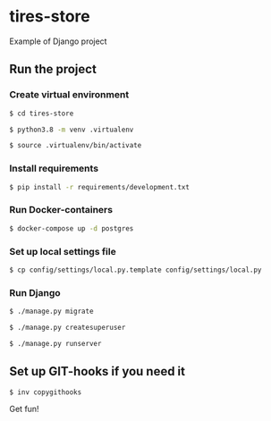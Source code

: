 # tires-store
Example of Django project

## Run the project

### Create virtual environment

```bash
$ cd tires-store
```

```bash
$ python3.8 -m venv .virtualenv
```

```bash
$ source .virtualenv/bin/activate
```

### Install requirements

```bash
$ pip install -r requirements/development.txt
```

### Run Docker-containers

```bash
$ docker-compose up -d postgres
```

### Set up local settings file

```bash
$ cp config/settings/local.py.template config/settings/local.py
```

### Run Django

```bash
$ ./manage.py migrate
```

```bash
$ ./manage.py createsuperuser
```

```bash
$ ./manage.py runserver
```

## Set up GIT-hooks if you need it

```bash
$ inv copygithooks
```

Get fun!
